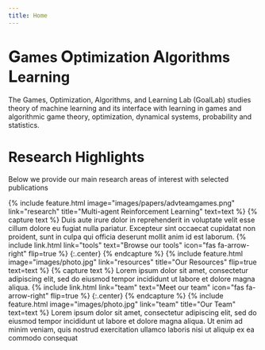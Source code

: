 ```yaml
---
title: Home
---
```


<h1> <span STYLE="font-size:25.0pt">G</span>ames <span STYLE="font-size:25.0pt">O</span>ptimization <span STYLE="font-size:25.0pt">A</span>lgorithms <span STYLE="font-size:25.0pt">L</span>earning </h1>

The Games, Optimization, Algorithms, and Learning Lab (GoalLab) studies theory of machine learning  and its interface with learning in games and algorithmic game theory, optimization, dynamical systems, probability and statistics.

# Research Highlights
Below we provide our main research areas of interest with selected publications


{%
  include feature.html
  image="images/papers/advteamgames.png"
  link="research"
  title="Multi-agent Reinforcement Learning"
  text=text
%}
{% capture text %}
Duis aute irure dolor in reprehenderit in voluptate velit esse cillum dolore eu fugiat nulla pariatur.
Excepteur sint occaecat cupidatat non proident, sunt in culpa qui officia deserunt mollit anim id est laborum.
{%
  include link.html
  link="tools"
  text="Browse our tools"
  icon="fas fa-arrow-right"
  flip=true
%}
{:.center}
{% endcapture %}
{%
  include feature.html
  image="images/photo.jpg"
  link="resources"
  title="Our Resources"
  flip=true
  text=text
%}
{% capture text %}
Lorem ipsum dolor sit amet, consectetur adipiscing elit, sed do eiusmod tempor incididunt ut labore et dolore magna aliqua.
{%
  include link.html
  link="team"
  text="Meet our team"
  icon="fas fa-arrow-right"
  flip=true
%}
{:.center}
{% endcapture %}
{%
  include feature.html
  image="images/photo.jpg"
  link="team"
  title="Our Team"
  text=text
%}
Lorem ipsum dolor sit amet, consectetur adipiscing elit, sed do eiusmod tempor incididunt ut labore et dolore magna aliqua.
Ut enim ad minim veniam, quis nostrud exercitation ullamco laboris nisi ut aliquip ex ea commodo consequat

